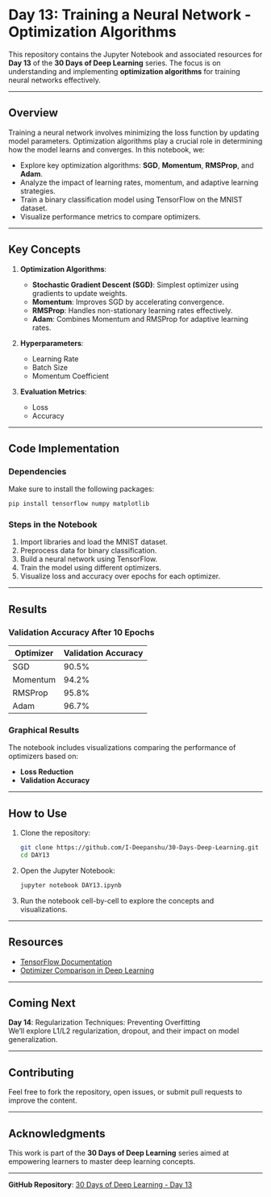# **Day 13: Training a Neural Network - Optimization Algorithms**  

This repository contains the Jupyter Notebook and associated resources for **Day 13** of the **30 Days of Deep Learning** series. The focus is on understanding and implementing **optimization algorithms** for training neural networks effectively.

---

## **Overview**  
Training a neural network involves minimizing the loss function by updating model parameters. Optimization algorithms play a crucial role in determining how the model learns and converges. In this notebook, we:  
- Explore key optimization algorithms: **SGD**, **Momentum**, **RMSProp**, and **Adam**.  
- Analyze the impact of learning rates, momentum, and adaptive learning strategies.  
- Train a binary classification model using TensorFlow on the MNIST dataset.  
- Visualize performance metrics to compare optimizers.

---

## **Key Concepts**  
1. **Optimization Algorithms**:  
   - **Stochastic Gradient Descent (SGD)**: Simplest optimizer using gradients to update weights.  
   - **Momentum**: Improves SGD by accelerating convergence.  
   - **RMSProp**: Handles non-stationary learning rates effectively.  
   - **Adam**: Combines Momentum and RMSProp for adaptive learning rates.  

2. **Hyperparameters**:  
   - Learning Rate  
   - Batch Size  
   - Momentum Coefficient  

3. **Evaluation Metrics**:  
   - Loss  
   - Accuracy  

---

## **Code Implementation**  
### **Dependencies**  
Make sure to install the following packages:  
```bash
pip install tensorflow numpy matplotlib
```

### **Steps in the Notebook**  
1. Import libraries and load the MNIST dataset.  
2. Preprocess data for binary classification.  
3. Build a neural network using TensorFlow.  
4. Train the model using different optimizers.  
5. Visualize loss and accuracy over epochs for each optimizer.

---

## **Results**  
### **Validation Accuracy After 10 Epochs**  
| Optimizer   | Validation Accuracy |  
|-------------|----------------------|  
| SGD         | 90.5%               |  
| Momentum    | 94.2%               |  
| RMSProp     | 95.8%               |  
| Adam        | 96.7%               |  

### **Graphical Results**  
The notebook includes visualizations comparing the performance of optimizers based on:  
- **Loss Reduction**  
- **Validation Accuracy**

---

## **How to Use**  
1. Clone the repository:  
   ```bash
   git clone https://github.com/I-Deepanshu/30-Days-Deep-Learning.git
   cd DAY13
   ```  
2. Open the Jupyter Notebook:  
   ```bash
   jupyter notebook DAY13.ipynb
   ```  
3. Run the notebook cell-by-cell to explore the concepts and visualizations.

---

## **Resources**  
- [TensorFlow Documentation](https://www.tensorflow.org/guide)  
- [Optimizer Comparison in Deep Learning](https://arxiv.org/abs/1609.04747)  

---

## **Coming Next**  
**Day 14**: Regularization Techniques: Preventing Overfitting  
We’ll explore L1/L2 regularization, dropout, and their impact on model generalization.

---

## **Contributing**  
Feel free to fork the repository, open issues, or submit pull requests to improve the content.

---

## **Acknowledgments**  
This work is part of the **30 Days of Deep Learning** series aimed at empowering learners to master deep learning concepts.

---

**GitHub Repository**: [30 Days of Deep Learning - Day 13](https://github.com/I-Deepanshu/30-Days-Deep-Learning/tree/main/DAY13)  